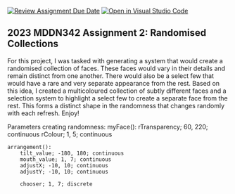 [![Review Assignment Due Date](https://classroom.github.com/assets/deadline-readme-button-8d59dc4de5201274e310e4c54b9627a8934c3b88527886e3b421487c677d23eb.svg)](https://classroom.github.com/a/TMOxyln0)
[![Open in Visual Studio Code](https://classroom.github.com/assets/open-in-vscode-c66648af7eb3fe8bc4f294546bfd86ef473780cde1dea487d3c4ff354943c9ae.svg)](https://classroom.github.com/online_ide?assignment_repo_id=10679852&assignment_repo_type=AssignmentRepo)
## 2023 MDDN342 Assignment 2: Randomised Collections
For this project, I was tasked with generating a system that would create a randomised collection of faces. These faces would vary in their details and remain distinct from one another. There would also be a select few that would have a rare and very separate appearance from the rest. Based on this idea, I created a multicoloured collection of subtly different faces and a selection system to highlight a select few to create a separate face from the rest. This forms a distinct shape in the randomness that changes randomly with each refresh. Enjoy!

Parameters creating randomness:
    myFace():
        rTransparency; 60, 220; continuous
        rColour; 1, 5; continuous

    arrangement():
        tilt_value; -180, 180; continuous
        mouth_value; 1, 7; continuous
        adjustX; -10, 10; continuous
        adjustY; -10, 10; continuous
        
        chooser; 1, 7; discrete